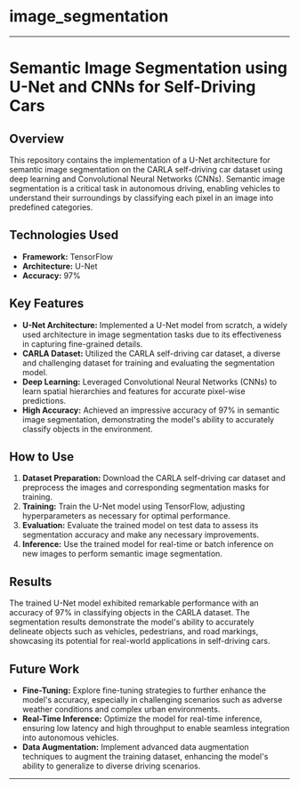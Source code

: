 # image_segmentation


---

# Semantic Image Segmentation using U-Net and CNNs for Self-Driving Cars

## Overview
This repository contains the implementation of a U-Net architecture for semantic image segmentation on the CARLA self-driving car dataset using deep learning and Convolutional Neural Networks (CNNs). Semantic image segmentation is a critical task in autonomous driving, enabling vehicles to understand their surroundings by classifying each pixel in an image into predefined categories.

## Technologies Used
- **Framework:** TensorFlow
- **Architecture:** U-Net
- **Accuracy:** 97%

## Key Features
- **U-Net Architecture:** Implemented a U-Net model from scratch, a widely used architecture in image segmentation tasks due to its effectiveness in capturing fine-grained details.
- **CARLA Dataset:** Utilized the CARLA self-driving car dataset, a diverse and challenging dataset for training and evaluating the segmentation model.
- **Deep Learning:** Leveraged Convolutional Neural Networks (CNNs) to learn spatial hierarchies and features for accurate pixel-wise predictions.
- **High Accuracy:** Achieved an impressive accuracy of 97% in semantic image segmentation, demonstrating the model's ability to accurately classify objects in the environment.

## How to Use
1. **Dataset Preparation:** Download the CARLA self-driving car dataset and preprocess the images and corresponding segmentation masks for training.
2. **Training:** Train the U-Net model using TensorFlow, adjusting hyperparameters as necessary for optimal performance.
3. **Evaluation:** Evaluate the trained model on test data to assess its segmentation accuracy and make any necessary improvements.
4. **Inference:** Use the trained model for real-time or batch inference on new images to perform semantic image segmentation.

## Results
The trained U-Net model exhibited remarkable performance with an accuracy of 97% in classifying objects in the CARLA dataset. The segmentation results demonstrate the model's ability to accurately delineate objects such as vehicles, pedestrians, and road markings, showcasing its potential for real-world applications in self-driving cars.

## Future Work
- **Fine-Tuning:** Explore fine-tuning strategies to further enhance the model's accuracy, especially in challenging scenarios such as adverse weather conditions and complex urban environments.
- **Real-Time Inference:** Optimize the model for real-time inference, ensuring low latency and high throughput to enable seamless integration into autonomous vehicles.
- **Data Augmentation:** Implement advanced data augmentation techniques to augment the training dataset, enhancing the model's ability to generalize to diverse driving scenarios.



---


